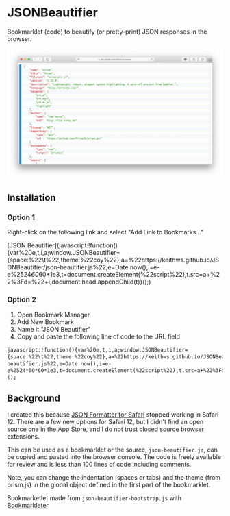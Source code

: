 # JSONBeautifier
Bookmarklet (code) to beautify (or pretty-print) JSON responses in the browser.

[![Screenshot](https://github.com/keithws/JSONBeautifier/blob/master/screenshot.png)](https://github.com/keithws/JSONBeautifier/blob/master/screenshot.png)

## Installation

### Option 1

Right-click on the following link and select "Add Link to Bookmarks…"

[JSON Beautifier](javascript:!function(\){var%20e,t,i,a;window.JSONBeautifier={space:%22\t%22,theme:%22coy%22},a=%22https://keithws.github.io/JSONBeautifier/json-beautifier.js%22,e=Date.now(\),i=e-e%2524*60*60*1e3,t=document.createElement(%22script%22\),t.src=a+%22%3Fd=%22+i,document.head.appendChild(t\)}(\);)

### Option 2

1.  Open Bookmark Manager
1.  Add New Bookmark
1.  Name it "JSON Beautifier"
1.  Copy and paste the following line of code to the URL field

```
javascript:!function(){var%20e,t,i,a;window.JSONBeautifier={space:%22\t%22,theme:%22coy%22},a=%22https://keithws.github.io/JSONBeautifier/json-beautifier.js%22,e=Date.now(),i=e-e%2524*60*60*1e3,t=document.createElement(%22script%22),t.src=a+%22%3Fd=%22+i,document.head.appendChild(t)}();
```

## Background

I created this because [JSON Formatter for Safari](https://github.com/rfletcher/safari-json-formatter) stopped working in Safari 12. There are a few new options for Safari 12, but I didn't find an open source one in the App Store, and I do not trust closed source browser extensions.

This can be used as a bookmarklet or the source, `json-beautifier.js`, can be copied and pasted into the browser console. The code is freely available for review and is less than 100 lines of code including comments.

Note, you can change the indentation (spaces or tabs) and the theme (from prism.js) in the global object defined in the first part of the bookmarklet.

Bookmarketlet made from `json-beautifier-bootstrap.js` with [Bookmarkleter](http://chriszarate.github.io/bookmarkleter/).

